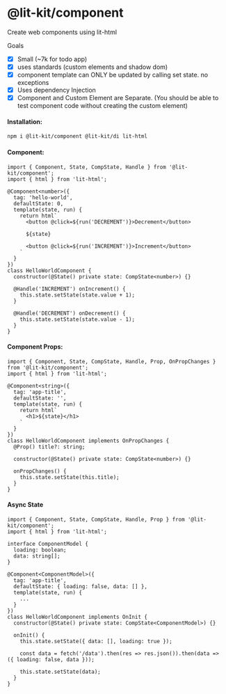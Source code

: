 # @lit-kit/component

Create web components using lit-html

Goals

- [x] Small (~7k for todo app)
- [x] uses standards (custom elements and shadow dom)
- [x] component template can ONLY be updated by calling set state. no exceptions
- [x] Uses dependency Injection
- [x] Component and Custom Element are Separate. (You should be able to test component code without creating the custom element)

#### Installation:

```BASH
npm i @lit-kit/component @lit-kit/di lit-html
```

#### Component:

```TS
import { Component, State, CompState, Handle } from '@lit-kit/component';
import { html } from 'lit-html';

@Component<number>({
  tag: 'hello-world',
  defaultState: 0,
  template(state, run) {
    return html`
      <button @click=${run('DECREMENT')}>Decrement</button>

      ${state}

      <button @click=${run('INCREMENT')}>Increment</button>
    `
  }
})
class HelloWorldComponent {
  constructor(@State() private state: CompState<number>) {}

  @Handle('INCREMENT') onIncrement() {
    this.state.setState(state.value + 1);
  }

  @Handle('DECREMENT') onDecrement() {
    this.state.setState(state.value - 1);
  }
}
```

#### Component Props:

```TS
import { Component, State, CompState, Handle, Prop, OnPropChanges } from '@lit-kit/component';
import { html } from 'lit-html';

@Component<string>({
  tag: 'app-title',
  defaultState: '',
  template(state, run) {
    return html`
      <h1>${state}</h1>
    `
  }
})
class HelloWorldComponent implements OnPropChanges {
  @Prop() title?: string;

  constructor(@State() private state: CompState<number>) {}

  onPropChanges() {
    this.state.setState(this.title);
  }
}
```

#### Async State

```TS
import { Component, State, CompState, Handle, Prop } from '@lit-kit/component';
import { html } from 'lit-html';

interface ComponentModel {
  loading: boolean;
  data: string[];
}

@Component<ComponentModel>({
  tag: 'app-title',
  defaultState: { loading: false, data: [] },
  template(state, run) {
    ...
  }
})
class HelloWorldComponent implements OnInit {
  constructor(@State() private state: CompState<ComponentModel>) {}

  onInit() {
    this.state.setState({ data: [], loading: true });

    const data = fetch('/data').then(res => res.json()).then(data => ({ loading: false, data }));

    this.state.setState(data);
  }
}
```
